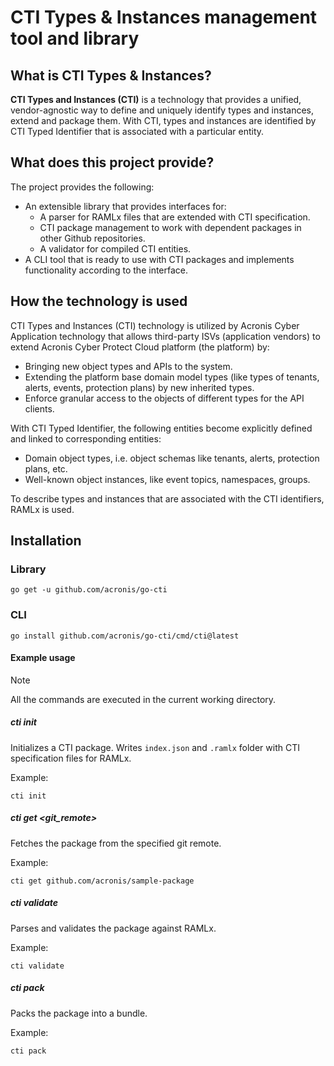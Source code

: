 # CTI Types & Instances management tool and library

## What is CTI Types & Instances?

**CTI Types and Instances (CTI)** is a technology that provides a unified, vendor-agnostic way to define and uniquely identify types and instances, extend and package them. With CTI, types and instances are identified by CTI Typed Identifier that is associated with a particular entity.

## What does this project provide?

The project provides the following:

* An extensible library that provides interfaces for:
  * A parser for RAMLx files that are extended with CTI specification.
  * CTI package management to work with dependent packages in other Github repositories.
  * A validator for compiled CTI entities.
* A CLI tool that is ready to use with CTI packages and implements functionality according to the interface.

## How the technology is used

CTI Types and Instances (CTI) technology is utilized by Acronis Cyber Application technology that allows third-party ISVs (application vendors) to extend Acronis Cyber Protect Cloud platform (the platform) by:

* Bringing new object types and APIs to the system.
* Extending the platform base domain model types (like types of tenants, alerts, events, protection plans) by new inherited types.
* Enforce granular access to the objects of different types for the API clients.

With CTI Typed Identifier, the following entities become explicitly defined and linked to corresponding entities:

* Domain object types, i.e. object schemas like tenants, alerts, protection plans, etc.
* Well-known object instances, like event topics, namespaces, groups.

To describe types and instances that are associated with the CTI identifiers, RAMLx is used.

## Installation

### Library

```
go get -u github.com/acronis/go-cti
```

### CLI

```
go install github.com/acronis/go-cti/cmd/cti@latest
```

#### Example usage

> [!NOTE]
> All the commands are executed in the current working directory.

##### cti init

Initializes a CTI package. Writes `index.json` and `.ramlx` folder with CTI specification files for RAMLx.

Example:

```
cti init
```

##### cti get \<git_remote\>

Fetches the package from the specified git remote.

Example:

```
cti get github.com/acronis/sample-package
```

##### cti validate

Parses and validates the package against RAMLx.

Example:

```
cti validate
```

##### cti pack

Packs the package into a bundle.

Example:

```
cti pack
```
